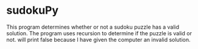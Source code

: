 # sudokuPy

This program determines whether or not a sudoku puzzle has a valid solution. The program uses recursion to determine if the puzzle is valid or not. will print false because I have given the computer an invalid solution.
